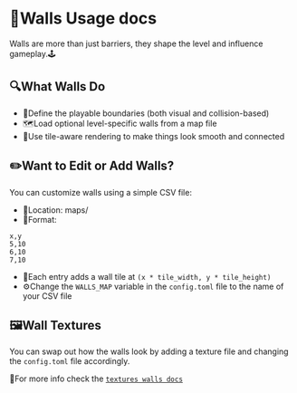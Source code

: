 # 🧱Walls Usage docs

Walls are more than just barriers, they shape the level and influence gameplay.🕹️

## 🔍What Walls Do
- 🧭Define the playable boundaries (both visual and collision-based)
- 🗺️Load optional level-specific walls from a map file
- 🎨Use tile-aware rendering to make things look smooth and connected

## ✏️Want to Edit or Add Walls?
You can customize walls using a simple CSV file:

- 📁Location: maps/
- 📄Format:
```
x,y
5,10
6,10
7,10
```
- 🧩Each entry adds a wall tile at `(x * tile_width, y * tile_height)`
- ⚙️Change the `WALLS_MAP` variable in the `config.toml` file to the name of your CSV file

## 🖼️Wall Textures
You can swap out how the walls look by adding a texture file and changing the `config.toml` file accordingly.

🔗For more info check the [`textures walls docs`](./textures/walls.md)